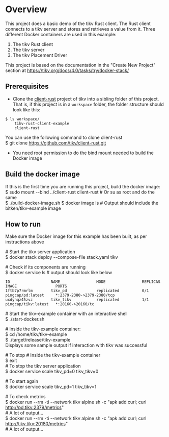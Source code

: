 Overview
========
This project does a basic demo of the tikv Rust client. The Rust client connects to a 
tikv server and stores and retrieves a value from it. Three different Docker containers are
used in this example:
1. The tikv Rust client
1. The tikv server
1. The tikv Placement Driver

This project is based on the documentation in the "Create New Project" section at 
https://tikv.org/docs/4.0/tasks/try/docker-stack/

Prerequisites
-----------
* Clone the [client-rust](https://github.com/tikv/client-rust) project of tikv into a sibling folder of this project. That is,
if this project is in a `workspace` folder, the folder structure should look like this:  
```  
$ ls workspace/  
    tikv-rust-client-example  
    client-rust
```  
You can use the following command to clone client-rust  
$ git clone https://github.com/tikv/client-rust.git  
  
* You need root permission to do the bind mount needed to build the Docker image

Build the docker image
---------------------
If this is the first time you are running this project, build the docker image:  
$ sudo mount --bind ../client-rust client-rust # Or su as root and do the same  
$ ./build-docker-image.sh 
$ docker image ls # Output should include the bitken/tikv-example image

How to run
-----------
Make sure the Docker image for this example has been built, as per instructions above

\# Start the tikv server application  
$ docker stack deploy --compose-file stack.yaml tikv  

\# Check if its components are running  
$ docker service ls # output should look like below  
```
ID                  NAME                MODE                REPLICAS            IMAGE                 PORTS
1ftb7p7rmrlm        tikv_pd             replicated          0/1                 pingcap/pd:latest     *:2379-2380->2379-2380/tcp
uxdyhqz45zvz        tikv_tikv           replicated          1/1                 pingcap/tikv:latest   *:20160->20160/tc
```
\# Start the tikv-example container with an interactive shell  
$ ./start-docker.sh  
  
\# Inside the tikv-example container:  
$ cd /home/tikv/tikv-example  
$ ./target/release/tikv-example  
Displays some sample output if interaction with tikv was successful  
  
\# To stop
\# Inside the tikv-example container  
$ exit  
\# To stop the tikv server application    
$ docker service scale tikv_pd=0 tikv_tikv=0  
  
\# To start again  
$ docker service scale tikv_pd=1 tikv_tikv=1  
  
\# To check metrics  
$ docker run --rm -ti --network tikv alpine sh -c "apk add curl; curl http://pd.tikv:2379/metrics"  
\# A lot of output...  
$ docker run --rm -ti --network tikv alpine sh -c "apk add curl; curl http://tikv.tikv:20180/metrics"  
\# A lot of output...  
  
